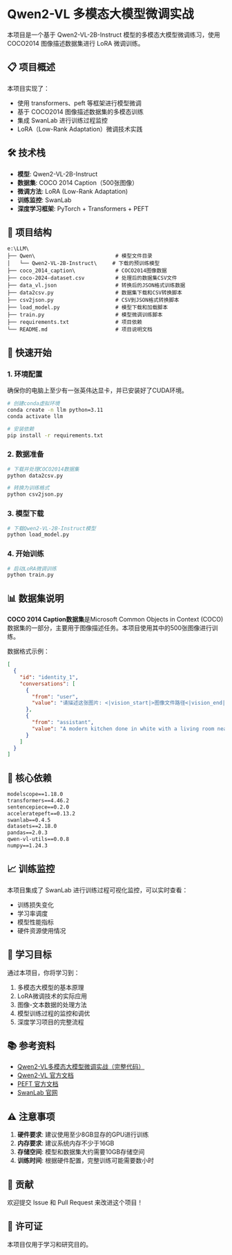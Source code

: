 # Qwen2-VL 多模态大模型微调实战

本项目是一个基于 Qwen2-VL-2B-Instruct 模型的多模态大模型微调练习，使用 COCO2014 图像描述数据集进行 LoRA 微调训练。

## 📋 项目概述

本项目实现了：
- 使用 transformers、peft 等框架进行模型微调
- 基于 COCO2014 图像描述数据集的多模态训练
- 集成 SwanLab 进行训练过程监控
- LoRA（Low-Rank Adaptation）微调技术实践

## 🛠️ 技术栈

- **模型**: Qwen2-VL-2B-Instruct
- **数据集**: COCO 2014 Caption（500张图像）
- **微调方法**: LoRA (Low-Rank Adaptation)
- **训练监控**: SwanLab
- **深度学习框架**: PyTorch + Transformers + PEFT

## 📁 项目结构

```
e:\LLM\
├── Qwen\                          # 模型文件目录
│   └── Qwen2-VL-2B-Instruct\     # 下载的预训练模型
├── coco_2014_caption\             # COCO2014图像数据
├── coco-2024-dataset.csv          # 处理后的数据集CSV文件
├── data_vl.json                   # 转换后的JSON格式训练数据
├── data2csv.py                    # 数据集下载和CSV转换脚本
├── csv2json.py                    # CSV到JSON格式转换脚本
├── load_model.py                  # 模型下载和加载脚本
├── train.py                       # 模型微调训练脚本
├── requirements.txt               # 项目依赖
└── README.md                      # 项目说明文档
```

## 🚀 快速开始

### 1. 环境配置

确保你的电脑上至少有一张英伟达显卡，并已安装好了CUDA环境。

```bash
# 创建conda虚拟环境
conda create -n llm python=3.11
conda activate llm

# 安装依赖
pip install -r requirements.txt
```

### 2. 数据准备

```bash
# 下载并处理COCO2014数据集
python data2csv.py

# 转换为训练格式
python csv2json.py
```

### 3. 模型下载

```bash
# 下载Qwen2-VL-2B-Instruct模型
python load_model.py
```

### 4. 开始训练

```bash
# 启动LoRA微调训练
python train.py
```

## 📊 数据集说明

**COCO 2014 Caption数据集**是Microsoft Common Objects in Context (COCO)数据集的一部分，主要用于图像描述任务。本项目使用其中的500张图像进行训练。

数据格式示例：
```json
[
  {
    "id": "identity_1",
    "conversations": [
      {
        "from": "user",
        "value": "请描述这张图片: <|vision_start|>图像文件路径<|vision_end|>"
      },
      {
        "from": "assistant",
        "value": "A modern kitchen done in white with a living room near by."
      }
    ]
  }
]
```

## 🔧 核心依赖

```txt
modelscope==1.18.0
transformers==4.46.2
sentencepiece==0.2.0
acceleratepeft==0.13.2
swanlab==0.4.5
datasets==2.18.0
pandas==2.0.3
qwen-vl-utils==0.0.8
numpy==1.24.3
```

## 📈 训练监控

本项目集成了 SwanLab 进行训练过程可视化监控，可以实时查看：
- 训练损失变化
- 学习率调度
- 模型性能指标
- 硬件资源使用情况

## 🎯 学习目标

通过本项目，你将学习到：
1. 多模态大模型的基本原理
2. LoRA微调技术的实际应用
3. 图像-文本数据的处理方法
4. 模型训练过程的监控和调优
5. 深度学习项目的完整流程

## 📚 参考资料

- [Qwen2-VL多模态大模型微调实战（完整代码）](https://blog.csdn.net/SoulmateY/article/details/143807035)
- [Qwen2-VL 官方文档](https://github.com/QwenLM/Qwen2-VL)
- [PEFT 官方文档](https://github.com/huggingface/peft)
- [SwanLab 官网](https://swanlab.cn)

## ⚠️ 注意事项

1. **硬件要求**: 建议使用至少8GB显存的GPU进行训练
2. **内存要求**: 建议系统内存不少于16GB
3. **存储空间**: 模型和数据集大约需要10GB存储空间
4. **训练时间**: 根据硬件配置，完整训练可能需要数小时

## 🤝 贡献

欢迎提交 Issue 和 Pull Request 来改进这个项目！

## 📄 许可证

本项目仅用于学习和研究目的。